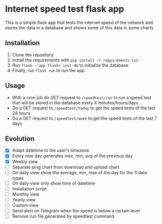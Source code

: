 # Internet speed test flask app

This is a simple flask app that tests the internet speed of the network and stores the data in a database and shows some
of this data in some charts.

## Installation

1. Clone the repository
2. Install the requirements with `pip install -r requirements.txt`
3. Run `flask --app flaskr init-db` to initialize the database
4. Finally, run `flask run` to run the app

## Usage

- With a cron job do GET request to `/speedtest/run` to run a speed test that will be stored in the database every X
  minutes/hours/days
- Do a GET request to `/speedtest/today` to get the speed tests of the last 24 hours
- Do a GET request to `/speedtest/week` to get the speed tests of the last 7 days

## Evolution

- [x] Adapt datetime to the user's timezone
- [x] Every new day generates max, min, avg of the previous day
- [X] Weekly view
- [ ] Separate ping chart from download and upload chart
- [ ] On daily view show the average, min, max of the day for the 3 data types
- [ ] On daily view only show time of datetime
- [ ] Installation script
- [ ] Monthly view
- [ ] Yearly view
- [ ] Custom view
- [ ] Send alert on Telegram when the speed is below a certain level
- [ ] Remove run file generated by speedtest command